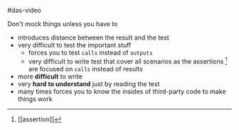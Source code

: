 #das-video 

Don't mock things unless you have to


- introduces distance between the result and the test
- very difficult to test the important stuff
	- forces you to test `calls` instead of `outputs`
	- very difficult to write test that cover all scenarios as the assertions [^1] are focused on `calls` instead of results
- more **difficult** to write
- very **hard to understand** just by reading the test
- many times forces you to know the insides of third-party code to make things work



[^1]: [[assertion]]